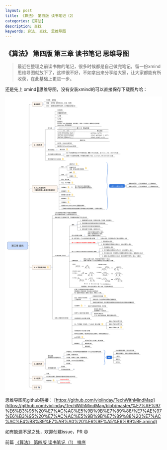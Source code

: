 ```yaml
---
layout: post
title: 《算法》 第四版 读书笔记（2）
categories: [算法]
description: 查找
keywords: 算法, 查找, 思维导图
---
```




## 《算法》 第四版 第三章 读书笔记 思维导图

>最近在整理之前读书做的笔记，很多时候都是自己做完笔记，留一份xmind思维导图就放下了，这样很不好，不如拿出来分享给大家，让大家都能有所收获，在此基础上更进一步。

还是先上 xmind思维导图，没有安装xmind的可以直接保存下载图片哈：

![第三章 查找](/images/5-27-algorithm-4th-chapter-3.png)


思维导图见github链接： [https://github.com/violinday/TechWithMindMap](https://github.com/violinday/TechWithMindMap/blob/master/%E7%AE%97%E6%B3%95%20%E7%AC%AC%E5%9B%9B%E7%89%88/%E7%AE%97%E6%B3%95%20%E7%AC%AC%E5%9B%9B%E7%89%88%20%E7%AC%AC%E4%B8%89%E7%AB%A0%20%E6%9F%A5%E6%89%BE.xmind)

如有缺漏不足之处，欢迎创建issue，PR 😄

前篇 [《算法》 第四版 读书笔记（1） 排序](https://violinday.github.io/2018/05/19/algorithm-4th-chapter-2/)